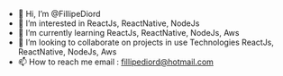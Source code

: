 - 👋 Hi, I’m @FillipeDiord
- 👀 I’m interested in ReactJs, ReactNative, NodeJs
- 🌱 I’m currently learning ReactJs, ReactNative, NodeJs, Aws
- 💞️ I’m looking to collaborate on projects in use Technologies ReactJs, ReactNative, NodeJs, Aws
- 📫 How to reach me email : fillipediord@hotmail.com
